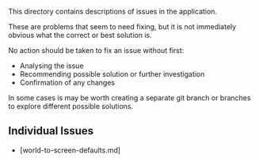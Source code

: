This directory contains descriptions of issues in the application.

These are problems that seem to need fixing, but it is not immediately obvious
what the correct or best solution is.

No action should be taken to fix an issue without first:

* Analysing the issue
* Recommending possible solution or further investigation
* Confirmation of any changes

In some cases is may be worth creating a separate git branch or branches
to explore different possible  solutions.

## Individual Issues

* [world-to-screen-defaults.md]

